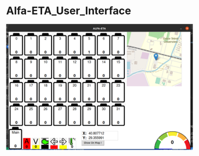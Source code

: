# Alfa-ETA_User_Interface
![alt text](https://github.com/baransolmaz/Alfa-ETA_User_Interface/blob/10Subat/Current/8.png)
